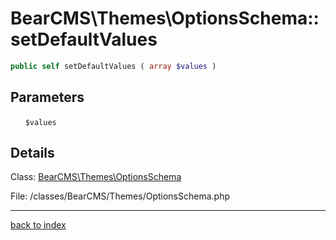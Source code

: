 # BearCMS\Themes\OptionsSchema::setDefaultValues

```php
public self setDefaultValues ( array $values )
```

## Parameters

&nbsp;&nbsp;&nbsp;&nbsp;&nbsp;&nbsp;`$values`

## Details

Class: [BearCMS\Themes\OptionsSchema](bearcms.themes.optionsschema.class.md)

File: /classes/BearCMS/Themes/OptionsSchema.php

---

[back to index](index.md)

